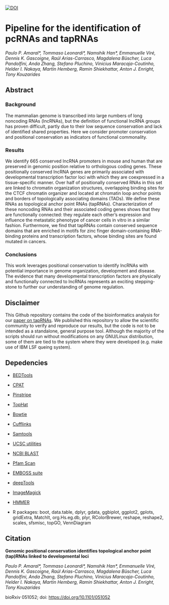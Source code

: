 [![DOI](https://zenodo.org/badge/116976101.svg)](https://zenodo.org/badge/latestdoi/116976101)

# Pipeline for the identification of pcRNAs and tapRNAs
_Paulo P. Amaral*, Tommaso Leonardi*, Namshik Han*, Emmanuelle Viré, Dennis K. Gascoigne, Raúl Arias-Carrasco, Magdalena Büscher, Luca Pandolfini, Anda Zhang, Stefano Pluchino, Vinicius Maracaja-Coutinho, Helder I. Nakaya, Martin Hemberg, Ramin Shiekhattar, Anton J. Enright, Tony Kouzarides_

## Abstract
### Background
The mammalian genome is transcribed into large numbers of long noncoding RNAs (lncRNAs), but the definition of functional lncRNA groups has proven difficult, partly due to their low sequence conservation and lack of identified shared properties. Here we consider promoter conservation and positional conservation as indicators of functional commonality.

### Results
We identify 665 conserved lncRNA promoters in mouse and human that are preserved in genomic position relative to orthologous coding genes. These positionally conserved lncRNA genes are primarily associated with developmental transcription factor loci with which they are coexpressed in a tissue-specific manner. Over half of positionally conserved RNAs in this set are linked to chromatin organization structures, overlapping binding sites for the CTCF chromatin organizer and located at chromatin loop anchor points and borders of topologically associating domains (TADs). We define these RNAs as topological anchor point RNAs (tapRNAs). Characterization of these noncoding RNAs and their associated coding genes shows that they are functionally connected: they regulate each other’s expression and influence the metastatic phenotype of cancer cells in vitro in a similar fashion. Furthermore, we find that tapRNAs contain conserved sequence domains that are enriched in motifs for zinc finger domain-containing RNA-binding proteins and transcription factors, whose binding sites are found mutated in cancers.

### Conclusions
This work leverages positional conservation to identify lncRNAs with potential importance in genome organization, development and disease. The evidence that many developmental transcription factors are physically and functionally connected to lncRNAs represents an exciting stepping-stone to further our understanding of genome regulation.

## Disclaimer
This Github repository contains the code of the bioinformatics analysis for our [paper on tapRNAs](https://www.biorxiv.org/content/early/2016/05/04/051052).
We published this repository to allow the scientific community to verify and reproduce our results, but the code is not to be intended as a standalone, general purpose tool. 
Although the majority of the scripts should run without modifications on any GNU/Linux distribution, some of them are tied to the system where they were developed (e.g. make use of IBM LSF queing system).

## Depedencies

* [BEDTools](https://github.com/arq5x/bedtools2)
* [CPAT](http://rna-cpat.sourceforge.net)
* [Pinstripe](http://pinstripe.matticklab.com/)
* [TopHat](https://ccb.jhu.edu/software/tophat/index.shtml)
* [Bowtie](bowtie-bio.sourceforge.net)
* [Cufflinks](cole-trapnell-lab.github.io/cufflinks)
* [Samtools](samtools.sourceforge.net/)
* [UCSC utilities](http://hgdownload.soe.ucsc.edu/downloads.html#utilities_downloads)
* [NCBI BLAST](https://blast.ncbi.nlm.nih.gov/Blast.cgi?PAGE_TYPE=BlastDocs&DOC_TYPE=Download)
* [Pfam Scan](http://ftp.ebi.ac.uk/pub/databases/Pfam/Tools/)
* [EMBOSS suite](http://emboss.sourceforge.net/index.html)
* [deepTools](https://github.com/deeptools/deepTools)
* [ImageMagick](http://www.imagemagick.org)
* [HMMER](http://hmmer.org/)

* R packages: boot, data.table, dplyr, gdata, ggbiplot, ggplot2, gplots, gridExtra, MatchIt, org.Hs.eg.db, plyr, RColorBrewer, reshape, reshape2, scales, sfsmisc, topGO, VennDiagram 

## Citation
**Genomic positional conservation identifies topological anchor point (tap)RNAs linked to developmental loci**

_Paulo P. Amaral*, Tommaso Leonardi*, Namshik Han*, Emmanuelle Viré, Dennis K. Gascoigne, Raúl Arias-Carrasco, Magdalena Büscher, Luca Pandolfini, Anda Zhang, Stefano Pluchino, Vinicius Maracaja-Coutinho, Helder I. Nakaya, Martin Hemberg, Ramin Shiekhattar, Anton J. Enright, Tony Kouzarides_

bioRxiv 051052; doi: https://doi.org/10.1101/051052

